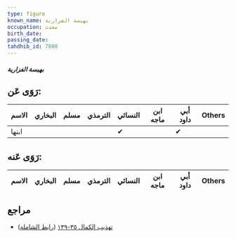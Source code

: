 ```yaml
---
type: figure
known_name: بهيسة الفزارية
occupation: محدث
birth_date:
passing_date:
tahdhib_id: 7800
---
```

##### بهيسة الفزارية

## رَوَى عَن:
| الاسم | البخاري | مسلم | الترمذي | النسائي | ابن ماجه | أبي داود | Others |
| ----- | ------- | ---- | ------- | ------- | -------- | -------- | ------ |
| ابنها |         |      |         | ✔       |          | ✔        |        |
## رَوَى عَنه:
| الاسم | البخاري | مسلم | الترمذي | النسائي | ابن ماجه | أبي داود | Others |
| ----- | ------- | ---- | ------- | ------- | -------- | -------- | ------ |
## مراجع
- [تهذيب الكمال ٣٥-١٣٩](obsidian://open?vault=Tahdhib-al-Kamal&file=Figures/٧٨٠٠-بهيسة%20الفزارية) ([رابط الشاملة](https://shamela.ws/book/3722/18738))